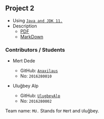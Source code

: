 ## Project 2

- Using [`Java and JDK 11.`](https://www.oracle.com/technetwork/java/javase/downloads/jdk11-downloads-5066655.html)
- Description
	- [PDF](./DESCRIPTION.pdf)
	- [MarkDown](./DESCRIPTION.md)


### Contributors / Students

- Mert Dede
    - GitHub: [`Anaxilaus`](https://github.com/Anaxilaus)
    - No: `2016280010`

- Uluğbey Alp
    - GitHub: [`UlugbeyAlp`](https://github.com/UlugbeyAlp)
    - No: `2016280002`
    
Team name: `MU.` Stands for `M`ert and  `U`luğbey.
